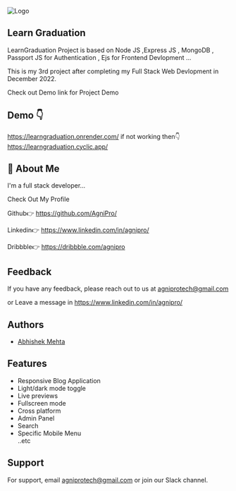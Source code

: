 
![Logo](https://1.bp.blogspot.com/-YurRRss-7Vs/YPF73EG4oqI/AAAAAAAACrQ/Zvp7-CXxPpUNT8dTJ3xnflcEpN1K1TRvACLcBGAsYHQ/w200/learngraduation.png)


## Learn Graduation

LearnGraduation Project  is based on  Node JS ,Express JS , MongoDB , Passport JS for Authentication , Ejs for Frontend Devlopment ...

This is my 3rd project after completing my Full Stack Web Devlopment in December 2022.

Check out Demo link for Project Demo

## Demo 👇
https://learngraduation.onrender.com/
if not working then👇
https://learngraduation.cyclic.app/


## 🚀 About Me
I'm a full stack developer...  

Check Out My Profile 

Github👉
https://github.com/AgniPro/

Linkedin👉
https://www.linkedin.com/in/agnipro/

Dribbble👉
https://dribbble.com/agnipro
## Feedback

If you have any feedback, please reach out to us at agniprotech@gmail.com

or  Leave a message in https://www.linkedin.com/in/agnipro/


## Authors

- [Abhishek Mehta](https://www.instagram.com/aabhishek_mehta/)


## Features

- Responsive Blog Application
- Light/dark mode toggle
- Live previews
- Fullscreen mode
- Cross platform
- Admin Panel
- Search
- Specific Mobile Menu  
  ..etc
## Support

For support, email agniprotech@gmail.com or join our Slack channel.

